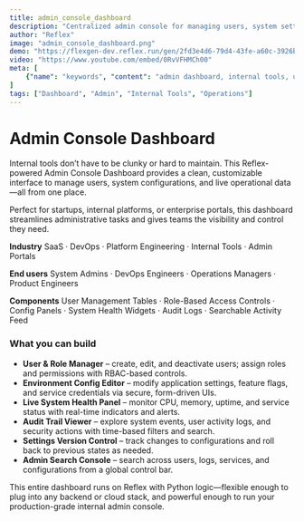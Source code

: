 ```yaml
---
title: admin_console_dashboard
description: "Centralized admin console for managing users, system settings, and operational metrics across internal tools and environments."
author: "Reflex"
image: "admin_console_dashboard.png"
demo: "https://flexgen-dev.reflex.run/gen/2fd3e4d6-79d4-43fe-a60c-3926b72bb9e6/"
video: "https://www.youtube.com/embed/0RvVFHMCh00"
meta: [
    {"name": "keywords", "content": "admin dashboard, internal tools, user management, system monitoring, admin console, Reflex app, operational control panel"},
]
tags: ["Dashboard", "Admin", "Internal Tools", "Operations"]
---
```



# Admin Console Dashboard

Internal tools don’t have to be clunky or hard to maintain.
This Reflex-powered Admin Console Dashboard provides a clean, customizable interface to manage users, system configurations, and live operational data—all from one place.

Perfect for startups, internal platforms, or enterprise portals, this dashboard streamlines administrative tasks and gives teams the visibility and control they need.

**Industry**
SaaS · DevOps · Platform Engineering · Internal Tools · Admin Portals

**End users**
System Admins · DevOps Engineers · Operations Managers · Product Engineers

**Components**
User Management Tables · Role-Based Access Controls · Config Panels · System Health Widgets · Audit Logs · Searchable Activity Feed



### What you can build

* **User & Role Manager** – create, edit, and deactivate users; assign roles and permissions with RBAC-based controls.
* **Environment Config Editor** – modify application settings, feature flags, and service credentials via secure, form-driven UIs.
* **Live System Health Panel** – monitor CPU, memory, uptime, and service status with real-time indicators and alerts.
* **Audit Trail Viewer** – explore system events, user activity logs, and security actions with time-based filters and search.
* **Settings Version Control** – track changes to configurations and roll back to previous states as needed.
* **Admin Search Console** – search across users, logs, services, and configurations from a global control bar.

This entire dashboard runs on Reflex with Python logic—flexible enough to plug into any backend or cloud stack, and powerful enough to run your production-grade internal admin console.
